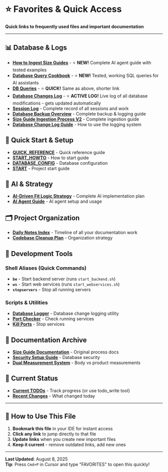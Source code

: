 # ⭐ Favorites & Quick Access

**Quick links to frequently used files and important documentation**

---

## 📊 **Database & Logs**

- **[How to Ingest Size Guides](daily-notes/2025-01-20/howto_ingest_sizeguide.md)** - ⭐ **NEW!** Complete AI agent guide with tested examples
- **[Database Query Cookbook](dev/docs/database/DATABASE_QUERY_COOKBOOK.md)** - ⭐ **NEW!** Tested, working SQL queries for AI assistants
- **[DB Queries](db_queries.md)** - ⭐ **QUICK!** Same as above, shorter link
- **[Database Changes Log](dev/logs/database_changes.log)** - ⭐ **ACTIVE LOG!** Live log of all database modifications - gets updated automatically
- **[Session Log](daily-notes/2025-08-08/SESSION_LOG.md)** - Complete record of all sessions and work
- **[Database Backup Overview](daily-notes/2025-08-08/database_backup_overview.md)** - Complete backup & logging guide
- **[Size Guide Ingestion Process V2](daily-notes/2025-08-08/SIZE_GUIDE_INGESTION_COMPLETE_PROCESS_V2.md)** - Complete ingestion guide
- **[Database Change Log Guide](daily-notes/2025-08-08/DATABASE_CHANGE_LOG_GUIDE.md)** - How to use the logging system

## 🚀 **Quick Start & Setup**

- **[QUICK_REFERENCE](daily-notes/2025-07-24/QUICK_REFERENCE.md)** - Quick reference guide
- **[START_HOWTO](daily-notes/2025-07-21/START_HOWTO.md)** - How to start guide
- **[DATABASE_CONFIG](daily-notes/2025-07-21/DATABASE_CONFIG.md)** - Database configuration
- **[START](daily-notes/2025-07-21/START.md)** - Project start guide

## 🧠 **AI & Strategy**

- **[AI-Driven Fit Logic Strategy](daily-notes/2025-08-08/AI_DRIVEN_FIT_LOGIC_STRATEGY.md)** - Complete AI implementation plan
- **[AI Agent Guide](daily-notes/2025-08-07/AI_AGENT_GUIDE.md)** - AI agent setup and usage

## 🗂️ **Project Organization**

- **[Daily Notes Index](daily-notes/INDEX.md)** - Timeline of all your documentation work
- **[Codebase Cleanup Plan](daily-notes/2025-08-08/CODEBASE_CLEANUP_PLAN.md)** - Organization strategy

## 🔧 **Development Tools**

### **Shell Aliases (Quick Commands)**
- **`be`** - Start backend server (runs `start_backend.sh`)
- **`ws`** - Start web services (runs `start_webservices.sh`)
- **`stopservers`** - Stop all running servers

### **Scripts & Utilities**
- **[Database Logger](dev/scripts/database/database_change_logger.py)** - Database change logging utility
- **[Port Checker](dev/scripts/ports/check_ports.py)** - Check running services
- **[Kill Ports](dev/scripts/ports/kill_ports.py)** - Stop services

## 📝 **Documentation Archive**

- **[Size Guide Documentation](daily-notes/2025-07-26/SIZE_GUIDE_INGESTION_COMPLETE_PROCESS.md)** - Original process docs
- **[Security Setup Guide](daily-notes/2025-08-08/SECURITY_SETUP_GUIDE.md)** - Database security
- **[Dual Measurement System](daily-notes/2025-08-08/DUAL_MEASUREMENT_SYSTEM_DESIGN.md)** - Body vs product measurements

## 🎯 **Current Status**

- **[Current TODOs](https://github.com/your-repo/issues)** - Track progress (or use todo_write tool)
- **[Recent Changes](dev/logs/database_changes.log)** - What changed today

---

## 🔖 **How to Use This File**

1. **Bookmark this file** in your IDE for instant access
2. **Click any link** to jump directly to that file
3. **Update links** when you create new important files
4. **Keep it current** - remove outdated links, add new ones

---

**Last Updated**: August 8, 2025  
**Tip**: Press `Cmd+P` in Cursor and type "FAVORITES" to open this quickly!
